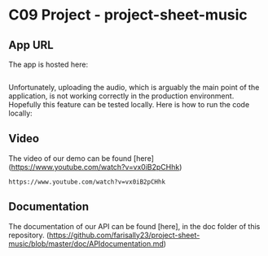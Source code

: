 # C09 Project - project-sheet-music

## App URL

The app is hosted here:

```

```

Unfortunately, uploading the audio, which is arguably the main point of the application, is not working correctly in the production environment. Hopefully this feature can be tested locally. Here is how to run the code locally:

## Video

The video of our demo can be found [here] (https://www.youtube.com/watch?v=vx0iB2pCHhk)

```
https://www.youtube.com/watch?v=vx0iB2pCHhk
```

## Documentation

The documentation of our API can be found [here], in the doc folder of this repository. (https://github.com/farisally23/project-sheet-music/blob/master/doc/APIdocumentation.md)

